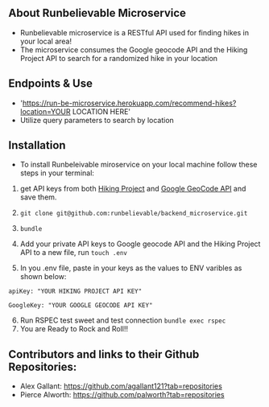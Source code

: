 ## About Runbelievable Microservice 
* Runbelievable microservice is a RESTful API used for finding hikes in your local area! 
* The microservice consumes the Google geocode API and the Hiking Project API to search for a randomized hike in your location

## Endpoints & Use
- 'https://run-be-microservice.herokuapp.com/recommend-hikes?location=YOUR LOCATION HERE'
- Utilize query parameters to search by location 

## Installation 
- To install Runbeleivable miroservice on your local machine follow these steps in your terminal: 
1. get API keys from both [Hiking Project](https://www.hikingproject.com/data) and [Google GeoCode API](https://developers.google.com/maps/documentation/geocoding/intro) and save them.
2. ``
git clone git@github.com:runbelievable/backend_microservice.git
``

3. ``
bundle 
``

4. Add your private API keys to Google geocode API and the Hiking Project API to a new file, run 
``
touch .env
``

5. In you .env file, paste in your keys as the values to ENV varibles as shown below:

``
apiKey: "YOUR HIKING PROJECT API KEY"
``

``
GoogleKey: "YOUR GOOGLE GEOCODE API KEY"
``

6. Run RSPEC test sweet and test connection
``
bundle exec rspec 
``
7. You are Ready to Rock and Roll!!

## Contributors and links to their Github Repositories:
* Alex Gallant: https://github.com/agallant121?tab=repositories
* Pierce Alworth: https://github.com/palworth?tab=repositories

